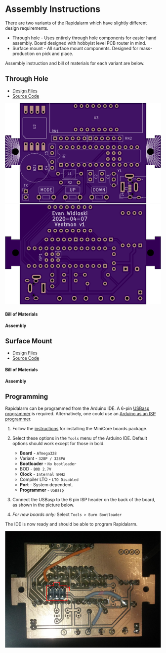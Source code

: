 # Assembly Instructions

There are two variants of the Rapidalarm which have slightly different design requirements.

- Through hole - Uses entirely through hole components for easier hand assembly.  Board designed with hobbyist level PCB router in mind.
- Surface mount - All surface mount components.  Designed for mass-production on pick and place.

Assembly instruction and bill of materials for each variant are below.

## Through Hole

- [Design Files]()
- [Source Code]()

![Through hole top](pictures/board_tht_top.png)
![Through hole bottom](pictures/board_tht_bottom.png)

#### Bill of Materials

#### Assembly

## Surface Mount

- [Design Files]()
- [Source Code]()

#### Bill of Materials

#### Assembly

## Programming

Rapidalarm can be programmed from the Arduino IDE.  A 6-pin [USBasp programmer](https://www.ebay.com/itm/USB-AVR-Programmer-w-6-Pin-10-Pin-IDC-ISP-Connector-For-USBASP/382191022734?hash=item58fc5c328e:g:zbcAAOSw1EhZjC5Z) is required.  Alternatively, one could use an [Arduino as an ISP programmer](https://www.arduino.cc/en/tutorial/arduinoISP).

1. Follow the [instructions](https://github.com/MCUdude/MiniCore#boards-manager-installation) for installing the MiniCore boards package.
2. Select these options in the `Tools` menu of the Arduino IDE.  Default options should work except for those in bold.
   - **Board** - `ATmega328`
   - Variant - `328P / 328PA`
   - **Bootloader** - `No bootloader`
   - BOD - `BOD 2.7V`
   - **Clock** - `Internal 8MHz`
   - Compiler LTO - `LTO Disabled`
   - **Port** - System dependent.
   - **Programmer** - `USBasp`
3. Connect the USBasp to the 6 pin ISP header on the back of the board, as shown in the picture below.
   
4. *For new boards only:* Select `Tools > Burn Bootloader`

The IDE is now ready and should be able to program Rapidalarm.

![](pictures/isp.jpg)
